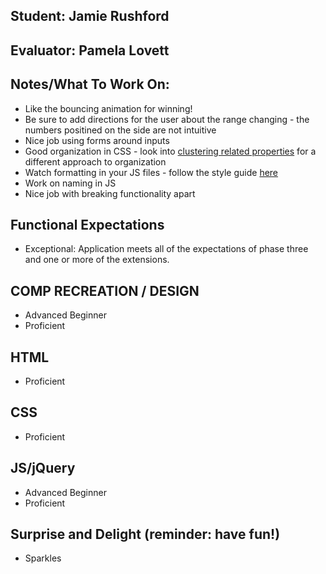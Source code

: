 ## Student: Jamie Rushford
## Evaluator: Pamela Lovett
## Notes/What To Work On:

- Like the bouncing animation for winning!
- Be sure to add directions for the user about the range changing - the numbers positined on the side are not intuitive
- Nice job using forms around inputs
- Good organization in CSS - look into [clustering related properties](https://github.com/necolas/idiomatic-css) for a different approach to organization
- Watch formatting in your JS files - follow the style guide [here](https://github.com/turingschool-examples/javascript/tree/master/es5)
- Work on naming in JS 
- Nice job with breaking functionality apart

## Functional Expectations
  
* Exceptional: Application meets all of the expectations of phase three and one or more of the extensions.  

## COMP RECREATION / DESIGN

* Advanced Beginner  
* Proficient  

## HTML

* Proficient  

## CSS

* Proficient  

## JS/jQuery

* Advanced Beginner  
* Proficient  

## Surprise and Delight (reminder: have fun!)
 
* Sparkles  
